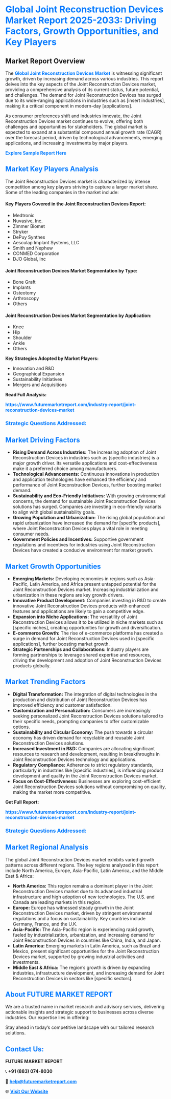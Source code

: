 <h1 style="color: #007BFF;">Global Joint Reconstruction Devices Market Report 2025-2033: Driving Factors, Growth Opportunities, and Key Players</h1>

<section id="overview">
<h2>Market Report Overview</h2>
<p>The <a href="https://www.futuremarketreport.com/industry-report/joint-reconstruction-devices-market" style="color: #007BFF; text-decoration: none;"><strong>Global Joint Reconstruction Devices Market</strong></a> is witnessing significant growth, driven by increasing demand across various industries. This report delves into the key aspects of the Joint Reconstruction Devices market, providing a comprehensive analysis of its current status, future potential, and challenges. The demand for Joint Reconstruction Devices has surged due to its wide-ranging applications in industries such as [insert industries], making it a critical component in modern-day [applications].</p>
<p>As consumer preferences shift and industries innovate, the Joint Reconstruction Devices market continues to evolve, offering both challenges and opportunities for stakeholders. The global market is expected to expand at a substantial compound annual growth rate (CAGR) over the forecast period, driven by technological advancements, emerging applications, and increasing investments by major players.</p>
</section>

<section id="overview">
<p><a href="https://www.futuremarketreport.com/request-sample/reportId=85978" style="color: #007BFF; text-decoration: none;"><strong>Explore Sample Report Here</strong></a></p>
</section>

<section id="key-players">
<h2 style="color: #007BFF;">Market Key Players Analysis</h2>
<p>The Joint Reconstruction Devices market is characterized by intense competition among key players striving to capture a larger market share. Some of the leading companies in the market include:</p>
<h4>Key Players Covered in the Joint Reconstruction Devices Report:</h4>
<ul><li>Medtronic</li><li>Nuvasive, Inc.</li><li>Zimmer Biomet</li><li>Stryker</li><li>DePuy Synthes</li><li>Aesculap Implant Systems, LLC</li><li>Smith and Nephew</li><li>CONMED Corporation</li><li>DJO Global, Inc</li></ul>
<h4>Joint Reconstruction Devices Market Segmentation by Type:</h4>
<ul><li>Bone Graft</li><li>Implants</li><li>Osteotomy</li><li>Arthroscopy</li><li>Others</li></ul>

<h4>Joint Reconstruction Devices Market Segmentation by Application:</h4>
<ul><li>Knee</li><li>Hip</li><li>Shoulder</li><li>Ankle</li><li>Others</li></ul>
<p><strong>Key Strategies Adopted by Market Players:</strong></p>
<ul>
<li>Innovation and R&D</li>
<li>Geographical Expansion</li>
<li>Sustainability Initiatives</li>
<li>Mergers and Acquisitions</li>
</ul>
</section>

<section>
<p><strong>Read Full Analysis: </strong></p><a href="https://www.futuremarketreport.com/industry-report/joint-reconstruction-devices-market" style="color: #007BFF; text-decoration: none;"><strong>https://www.futuremarketreport.com/industry-report/joint-reconstruction-devices-market</strong></a>
<h3 style="color: #007BFF;">Strategic Questions Addressed:</h3>
</section>

<section id="driving-factors">
<h2 style="color: #007BFF;">Market Driving Factors</h2>
<ul>
<li><strong>Rising Demand Across Industries:</strong> The increasing adoption of Joint Reconstruction Devices in industries such as [specific industries] is a major growth driver. Its versatile applications and cost-effectiveness make it a preferred choice among manufacturers.</li>
<li><strong>Technological Advancements:</strong> Continuous innovations in production and application technologies have enhanced the efficiency and performance of Joint Reconstruction Devices, further boosting market demand.</li>
<li><strong>Sustainability and Eco-Friendly Initiatives:</strong> With growing environmental concerns, the demand for sustainable Joint Reconstruction Devices solutions has surged. Companies are investing in eco-friendly variants to align with global sustainability goals.</li>
<li><strong>Growing Population and Urbanization:</strong> The rising global population and rapid urbanization have increased the demand for [specific products], where Joint Reconstruction Devices plays a vital role in meeting consumer needs.</li>
<li><strong>Government Policies and Incentives:</strong> Supportive government regulations and incentives for industries using Joint Reconstruction Devices have created a conducive environment for market growth.</li>
</ul>
</section>

<section id="growth-opportunities">
<h2 style="color: #007BFF;">Market Growth Opportunities</h2>
<ul>
<li><strong>Emerging Markets:</strong> Developing economies in regions such as Asia-Pacific, Latin America, and Africa present untapped potential for the Joint Reconstruction Devices market. Increasing industrialization and urbanization in these regions are key growth drivers.</li>
<li><strong>Innovative Product Development:</strong> Companies investing in R&D to create innovative Joint Reconstruction Devices products with enhanced features and applications are likely to gain a competitive edge.</li>
<li><strong>Expansion into Niche Applications:</strong> The versatility of Joint Reconstruction Devices allows it to be utilized in niche markets such as [specific niches], creating opportunities for growth and diversification.</li>
<li><strong>E-commerce Growth:</strong> The rise of e-commerce platforms has created a surge in demand for Joint Reconstruction Devices used in [specific applications], further boosting market growth.</li>
<li><strong>Strategic Partnerships and Collaborations:</strong> Industry players are forming partnerships to leverage shared expertise and resources, driving the development and adoption of Joint Reconstruction Devices products globally.</li>
</ul>
</section>

<section id="trending-factors">
<h2 style="color: #007BFF;">Market Trending Factors</h2>
<ul>
<li><strong>Digital Transformation:</strong> The integration of digital technologies in the production and distribution of Joint Reconstruction Devices has improved efficiency and customer satisfaction.</li>
<li><strong>Customization and Personalization:</strong> Consumers are increasingly seeking personalized Joint Reconstruction Devices solutions tailored to their specific needs, prompting companies to offer customizable options.</li>
<li><strong>Sustainability and Circular Economy:</strong> The push towards a circular economy has driven demand for recyclable and reusable Joint Reconstruction Devices solutions.</li>
<li><strong>Increased Investment in R&D:</strong> Companies are allocating significant resources to research and development, resulting in breakthroughs in Joint Reconstruction Devices technology and applications.</li>
<li><strong>Regulatory Compliance:</strong> Adherence to strict regulatory standards, particularly in industries like [specific industries], is influencing product development and quality in the Joint Reconstruction Devices market.</li>
<li><strong>Focus on Cost-Effectiveness:</strong> Businesses are exploring cost-efficient Joint Reconstruction Devices solutions without compromising on quality, making the market more competitive.</li>
</ul>
</section>

<section>
<p><strong>Get Full Report: </strong></p><a href="https://www.futuremarketreport.com/industry-report/joint-reconstruction-devices-market" style="color: #007BFF; text-decoration: none;"><strong>https://www.futuremarketreport.com/industry-report/joint-reconstruction-devices-market</strong></a>
<h3 style="color: #007BFF;">Strategic Questions Addressed:</h3>
</section>


<section id="regional-analysis">
<h2 style="color: #007BFF;">Market Regional Analysis</h2>
<p>The global Joint Reconstruction Devices market exhibits varied growth patterns across different regions. The key regions analyzed in this report include North America, Europe, Asia-Pacific, Latin America, and the Middle East & Africa:</p>
<ul>
<li><strong>North America:</strong> This region remains a dominant player in the Joint Reconstruction Devices market due to its advanced industrial infrastructure and high adoption of new technologies. The U.S. and Canada are leading markets in this region.</li>
<li><strong>Europe:</strong> Europe has witnessed steady growth in the Joint Reconstruction Devices market, driven by stringent environmental regulations and a focus on sustainability. Key countries include Germany, France, and the U.K.</li>
<li><strong>Asia-Pacific:</strong> The Asia-Pacific region is experiencing rapid growth, fueled by industrialization, urbanization, and increasing demand for Joint Reconstruction Devices in countries like China, India, and Japan.</li>
<li><strong>Latin America:</strong> Emerging markets in Latin America, such as Brazil and Mexico, present significant opportunities for the Joint Reconstruction Devices market, supported by growing industrial activities and investments.</li>
<li><strong>Middle East & Africa:</strong> The region’s growth is driven by expanding industries, infrastructure development, and increasing demand for Joint Reconstruction Devices in sectors like [specific sectors].</li>
</ul>
</section>

<footer>
<h2 style="color: #007BFF;">About FUTURE MARKET REPORT</h2>
<p>We are a trusted name in market research and advisory services, delivering actionable insights and strategic support to businesses across diverse industries. Our expertise lies in offering:</p>

<p>Stay ahead in today’s competitive landscape with our tailored research solutions.</p>

<h2 style="color: #007BFF;">Contact Us:</h2>
<p><strong>FUTURE MARKET REPORT</strong></p>
<p>📞 <strong>+91 (883) 074-8030</strong></p>
<p>📧 <strong><a href="mailto:help@futuremarketreport.com" style="color: #007BFF;">help@futuremarketreport.com</a></strong></p>
<p>🌐 <strong><a href="https://www.futuremarketreport.com/" style="color: #007BFF;">Visit Our Website</a></strong></p>
</footer>